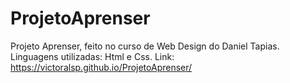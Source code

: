 # ProjetoAprenser
 Projeto Aprenser, feito no curso de Web Design do Daniel Tapias.
 Linguagens utilizadas: Html e Css.
 Link:
 https://victoralsp.github.io/ProjetoAprenser/
